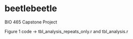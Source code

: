 # beetlebeetle
BIO 465 Capstone Project

Figure 1 code -> tbl_analysis_repeats_only.r and tbl_analysis.r
